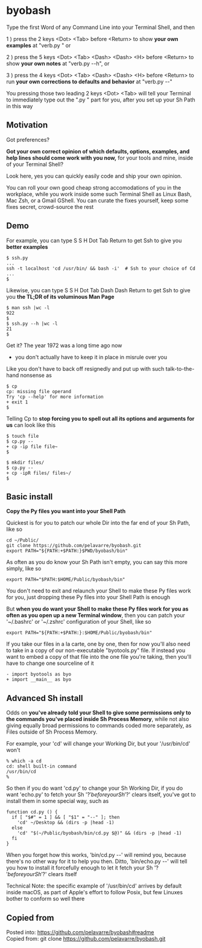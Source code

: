 # byobash

Type the first Word of any Command Line into your Terminal Shell, and then

1 ) press the 2 keys \<Dot\> \<Tab\> before \<Return\>
to show **your own examples**
at "verb.py " or

2 ) press the 5 keys \<Dot\> \<Tab\> \<Dash\> \<Dash\> \<H\>
before \<Return\> to show **your own notes**
at "verb.py --h", or

3 ) press the 4 keys \<Dot\> \<Tab\> \<Dash\> \<Dash\> \<H\>
before \<Return\> to run **your own corrections to defaults and behavior**
at "verb.py --"

You pressing those two leading 2 keys \<Dot\> \<Tab\>
will tell your Terminal to immediately type out the ".py " part for you,
after you set up your Sh Path in this way

## Motivation

Got preferences?

**Got your own correct opinion of
which defaults, options, examples, and help lines
should come work with you now,**
for your tools and mine, inside of your Terminal Shell?

Look here, yes you can quickly easily code and ship your own opinion.

You can roll your own good cheap strong accomodations of you in the workplace,
while you work inside
some such Terminal Shell as Linux Bash, Mac Zsh, or a Gmail GShell.
You can curate the fixes yourself, keep some fixes secret, crowd-source the rest

## Demo

For example, you can type S S H Dot Tab Return
to get Ssh to give you **better examples**

    $ ssh.py
    ...
    ssh -t localhost 'cd /usr/bin/ && bash -i'  # Ssh to your choice of Cd
    ...
    $

Likewise, you can type S S H Dot Tab Dash Dash Return
to get Ssh to give you **the TL;DR of its voluminous Man Page**

    $ man ssh |wc -l
    922
    $
    $ ssh.py --h |wc -l
    21
    $

Get it?
The year 1972 was a long time ago now
- you don't actually have to keep it in place in misrule over you

Like you don't have to back off resignedly and
put up with such talk-to-the-hand nonsense as

    $ cp
    cp: missing file operand
    Try 'cp --help' for more information
    + exit 1
    $

Telling Cp to **stop forcing you to spell out all its options and arguments for us**
can look like this

    $ touch file
    $ cp.py --
    + cp -ip file file~
    $

    $ mkdir files/
    $ cp.py --
    + cp -ipR files/ files~/
    $

## Basic install

**Copy the Py files you want into your Shell Path**

Quickest is for you to patch our whole Dir into the far end of your Sh Path, like so

    cd ~/Public/
    git clone https://github.com/pelavarre/byobash.git
    export PATH="${PATH:+$PATH:}$PWD/byobash/bin"

As often as you do know your Sh Path isn't empty, you can say this more simply, like so

    export PATH="$PATH:$HOME/Public/byobash/bin"

You don't need to exit and relaunch your Shell to make these Py files work for you,
just dropping these Py files into your Shell Path is enough

But **when you do want your Shell to make these Py files work for you
as often as you open up a new Terminal window**,
then you can patch your '\~/.bashrc' or '\~/.zshrc' configuration of your Shell, like so

    export PATH="${PATH:+$PATH:}:$HOME/Public/byobash/bin"

If you take our files in a la carte, one by one, then
for now you'll also need to take in a copy of our non-executable "byotools.py" file.
If instead you want to embed a copy of that file into the one file you're taking,
then you'll have to change one sourceline of it

    - import byotools as byo
    + import __main__ as byo


## Advanced Sh install

Odds on **you've already told your Shell to give some permissions
only to the commands you've placed inside Sh Process Memory**,
while not also giving equally broad permissions to
commands coded more separately, as Files outside of Sh Process Memory.

For example, your 'cd' will change your Working Dir, but your '/usr/bin/cd' won't

    % which -a cd
    cd: shell built-in command
    /usr/bin/cd
    %

So then
if you do want 'cd.py' to change your Sh Working Dir,
if you do want 'echo.py' to fetch your Sh '$?' before your Sh '$?' clears itself,
you've got to install them in some special way, such as

    function cd.py () {
      if [ "$#" = 1 ] && [ "$1" = "--" ]; then
        'cd' ~/Desktop && (dirs -p |head -1)
      else
        'cd' "$(~/Public/byobash/bin/cd.py $@)" && (dirs -p |head -1)
      fi
    }

When you forget how this works, 'bin/cd.py --' will remind you, because there's no other way for it to help you then.
Ditto, 'bin/echo.py --' will tell you how to install it
forcefully enough to let it fetch your Sh '$?' before your Sh '$?' clears itself

Technical Note: the specific example of '/usr/bin/cd' arrives by default inside macOS,
as part of Apple's effort to follow Posix, but
few Linuxes bother to conform so well there

## Copied from

Posted into:  https://github.com/pelavarre/byobash#readme
<br>
Copied from:  git clone https://github.com/pelavarre/byobash.git
